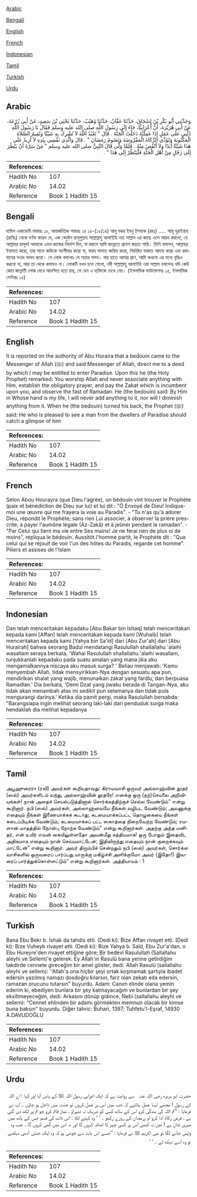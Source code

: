 [Arabic](#arabic)

[Bengali](#bengali)

[English](#english)

[French](#french)

[Indonesian](#indonesian)

[Tamil](#tamil)

[Turkish](#turkish)

[Urdu](#urdu)

## Arabic


<div dir="rtl" lang="ar" style={{fontSize:'larger',backgroundColor:'#f8f9fa',padding:20}}>
وَحَدَّثَنِي أَبُو بَكْرِ بْنُ إِسْحَاقَ، حَدَّثَنَا عَفَّانُ، حَدَّثَنَا وُهَيْبٌ، حَدَّثَنَا يَحْيَى بْنُ سَعِيدٍ، عَنْ أَبِي زُرْعَةَ، عَنْ أَبِي هُرَيْرَةَ، أَنَّ أَعْرَابِيًّا، جَاءَ إِلَى رَسُولِ اللَّهِ صلى الله عليه وسلم فَقَالَ يَا رَسُولَ اللَّهِ دُلَّنِي عَلَى عَمَلٍ إِذَا عَمِلْتُهُ دَخَلْتُ الْجَنَّةَ ‏.‏ قَالَ ‏"‏ تَعْبُدُ اللَّهَ لاَ تُشْرِكُ بِهِ شَيْئًا وَتُقِيمُ الصَّلاَةَ الْمَكْتُوبَةَ وَتُؤَدِّي الزَّكَاةَ الْمَفْرُوضَةَ وَتَصُومُ رَمَضَانَ ‏"‏ ‏.‏ قَالَ وَالَّذِي نَفْسِي بِيَدِهِ لاَ أَزِيدُ عَلَى هَذَا شَيْئًا أَبَدًا وَلاَ أَنْقُصُ مِنْهُ ‏.‏ فَلَمَّا وَلَّى قَالَ النَّبِيُّ صلى الله عليه وسلم ‏"‏ مَنْ سَرَّهُ أَنْ يَنْظُرَ إِلَى رَجُلٍ مِنْ أَهْلِ الْجَنَّةِ فَلْيَنْظُرْ إِلَى هَذَا ‏"‏ ‏.‏
</div>
<div style={{backgroundColor:'#f8f9fa',padding:20, marginBottom: 10}}><table> <thead> <tr> <th>References:</th> <th></th> </tr> </thead> <tbody><tr><td>Hadith No</td><td>107</td></tr><tr><td>Arabic No</td><td>14.02</td></tr><tr><td>Reference</td><td>Book 1 Hadith 15</td></tr></tbody></table></div>

## Bengali


<div dir="ltr" lang="bn" style={{fontSize:'larger',backgroundColor:'#f8f9fa',padding:20}}>
হাদিস একাডেমি নাম্বারঃ ১৫, আন্তর্জাতিক নাম্বারঃ ১৪ ১৫-(১৫/১৪) আবূ বকর ইবনু ইসহাক (রহঃ) ..... আবূ হুরাইরাহ (রাযিঃ) থেকে বর্ণনা করেন যে, এক বেদুঈন রাসূলুল্লাহ সাল্লাল্লাহু আলাইহি ওয়া সাল্লাম এর কাছে এসে আরয করলো, হে আল্লাহর রাসূল! আমাকে এমন কাজের নির্দেশ দিন, যা করলে আমি জান্নাতে প্রবেশ করতে পারি। তিনি বললেন, আল্লাহর ইবাদাত করো, তার সাথে কাউকে অংশীদার করো না, ফরয সালাত কায়িম করো, নির্ধারিত যাকাত আদায় করো এবং রমাযানের সওম পালন করো। সে লোক বললোঃ সে সত্তার শপথ। যার হাতে আমার প্রাণ, আমি কখনো এর মধ্যে বৃদ্ধিও করবো না, আর তা থেকে কমাবও না। লোকটি যখন চলে গেলো, নবী সাল্লাল্লাহু আলাইহি ওয়া সাল্লাম বললেনঃ যদি কেউ কোন জান্নাতী লোক দেখে আনন্দিত হতে চায়, সে যেন এ ব্যক্তিকে দেখে নেয়। (ইসলামিক ফাউন্ডেশনঃ ১৫, ইসলামিক সেন্টারঃ ১৫)
</div>
<div style={{backgroundColor:'#f8f9fa',padding:20, marginBottom: 10}}><table> <thead> <tr> <th>References:</th> <th></th> </tr> </thead> <tbody><tr><td>Hadith No</td><td>107</td></tr><tr><td>Arabic No</td><td>14.02</td></tr><tr><td>Reference</td><td>Book 1 Hadith 15</td></tr></tbody></table></div>

## English


<div dir="ltr" lang="en" style={{fontSize:'larger',backgroundColor:'#f8f9fa',padding:20}}>
It is reported on the authority of Abu Huraira that a bedouin came to the Messenger of Allah (ﷺ) and said:Messenger of Allah, direct me to a deed by which I may be entitled to enter Paradise. Upon this he (the Holy Prophet) remarked: You worship Allah and never associate anything with Him, establish the obligatory prayer, and pay the Zakat which is incumbent upon you, and observe the fast of Ramadan. He (the bedouin) said: By Him in Whose hand is my life, I will never add anything to it, nor will I diminish anything from it. When he (the bedouin) turned his back, the Prophet (ﷺ) said: He who is pleased to see a man from the dwellers of Paradise should catch a glimpse of him
</div>
<div style={{backgroundColor:'#f8f9fa',padding:20, marginBottom: 10}}><table> <thead> <tr> <th>References:</th> <th></th> </tr> </thead> <tbody><tr><td>Hadith No</td><td>107</td></tr><tr><td>Arabic No</td><td>14.02</td></tr><tr><td>Reference</td><td>Book 1 Hadith 15</td></tr></tbody></table></div>

## French


<div dir="ltr" lang="fr" style={{fontSize:'larger',backgroundColor:'#f8f9fa',padding:20}}>
Selon Abou Hourayra (que Dieu l'agrée), un bédouin vint trouver le Prophète (paix et bénédiction de Dieu sur lui) et lui dit : "Ô Envoyé de Dieu! Indique-moi une œuvre qui me frayera la voie au Paradis". - "Tu n'as qu'à adorer Dieu, répondit le Prophète; sans rien Lui associer, à observer la prière prescrite; à payer l'aumône légale (Az-Zakâ) et à jeûner pendant le ramadan". - "Par Celui qui tient ma vie entre Ses mains! Je ne ferai rien de plus ni de moins", répliqua le bédouin. Aussitôt l'homme partit, le Prophète dit : "Que celui qui se réjouit de voir l'un des hôtes du Paradis, regarde cet homme". Piliers et assises de l'Islam
</div>
<div style={{backgroundColor:'#f8f9fa',padding:20, marginBottom: 10}}><table> <thead> <tr> <th>References:</th> <th></th> </tr> </thead> <tbody><tr><td>Hadith No</td><td>107</td></tr><tr><td>Arabic No</td><td>14.02</td></tr><tr><td>Reference</td><td>Book 1 Hadith 15</td></tr></tbody></table></div>

## Indonesian


<div dir="ltr" lang="id" style={{fontSize:'larger',backgroundColor:'#f8f9fa',padding:20}}>
Dan telah menceritakan kepadaku [Abu Bakar bin Ishaq] telah menceritakan kepada kami [Affan] telah menceritakan kepada kami [Wuhaib] telah menceritakan kepada kami [Yahya bin Sa'id] dari [Abu Zur'ah] dari [Abu Hurairah] bahwa seorang Badui mendatangi Rasulullah shallallahu 'alaihi wasallam seraya berkata, 'Wahai Rasulullah shallallahu 'alaihi wasallam, tunjukkanlah kepadaku pada suatu amalan yang mana jika aku mengamalkannya niscaya aku masuk surga? ' Beliau menjawab: 'Kamu menyembah Allah, tidak mensyirikkan-Nya dengan sesuatu apa pun, mendirikan shalat yang wajib, menunaikan zakat yang fardlu, dan berpuasa Ramadlan.' Dia berkata, 'Demi Dzat yang jiwaku berada di Tangan-Nya, aku tidak akan menambah atas ini sedikit pun selamanya dan tidak pula mengurangi darinya.' Ketika dia pamit pergi, maka Rasulullah bersabda: "Barangsiapa ingin melihat seorang laki-laki dari penduduk surga maka hendaklah dia melihat kepadanya
</div>
<div style={{backgroundColor:'#f8f9fa',padding:20, marginBottom: 10}}><table> <thead> <tr> <th>References:</th> <th></th> </tr> </thead> <tbody><tr><td>Hadith No</td><td>107</td></tr><tr><td>Arabic No</td><td>14.02</td></tr><tr><td>Reference</td><td>Book 1 Hadith 15</td></tr></tbody></table></div>

## Tamil


<div dir="ltr" lang="ta" style={{fontSize:'larger',backgroundColor:'#f8f9fa',padding:20}}>
அபூஹுரைரா (ரலி) அவர்கள் கூறியதாவது: கிராமவாசி ஒருவர் அல்லாஹ்வின் தூதர் (ஸல்) அவர்களிடம் வந்து, அல்லாஹ்வின் தூதரே! எனக்கு ஒரு (நற்)செயலை அறிவியுங்கள்! நான் அதைச் செயல்படுத்தினால் சொர்க்கத்திற்குச் செல்ல வேண்டும்" என்று கூறினார். நபி (ஸல்) அவர்கள், அல்லாஹ்வையே நீங்கள் வழிபட வேண்டும்; அவனுக்கு எதையும் நீங்கள் இணையாக்கக் கூடாது; கடமையாக்கப்பட்ட தொழுகையை நீங்கள் கடைப்பிடிக்க வேண்டும்; கடமையாக்கப் பட்ட ஸகாத்தை நிறைவேற்ற வேண்டும்; ரமளான் மாதத்தில் நோன்பு நோற்க வேண்டும்" என்று கூறினார்கள். அதற்கு அந்த மனிதர், என் உயிர் எவன் கையிலுள்ளதோ அவன்மீது சத்தியமாக! ஒரு போதும் இதைவிட அதிகமாக எதையும் நான் செய்யமாட்டேன்; இதிலிருந்து எதையும் நான் குறைக்கவும் மாட்டேன்" என்று கூறினார். அவர் திரும்பிச் சென்றதும் நபி (ஸல்) அவர்கள், சொர்க்கவாசிகளில் ஒருவரைப் பார்ப்பது யாருக்கு மகிழ்ச்சி அளிக்குமோ அவர் (இதோ!) இவரைப் பார்த்துக்கொள்ளட்டும்" என்று கூறினார்கள். அத்தியாயம் : 1
</div>
<div style={{backgroundColor:'#f8f9fa',padding:20, marginBottom: 10}}><table> <thead> <tr> <th>References:</th> <th></th> </tr> </thead> <tbody><tr><td>Hadith No</td><td>107</td></tr><tr><td>Arabic No</td><td>14.02</td></tr><tr><td>Reference</td><td>Book 1 Hadith 15</td></tr></tbody></table></div>

## Turkish


<div dir="ltr" lang="tr" style={{fontSize:'larger',backgroundColor:'#f8f9fa',padding:20}}>
Bana Ebu Bekr b. İshak da tahdis etti. (Dedi ki): Bize Affan rivayet etti. (Dedi ki): Bize Vuheyb rivayet etti. (Dedi ki): Bize Yahya b. Saîd, Ebu Zur'a'dan, o Ebu Hureyre'den rivayet ettiğine göre; Bir bedevi Rasulullah (Sallallahu aleyhi ve Sellem)'e gelerek: Ey Allah'ın Rasulü bana yerine getirdiğim takdirde cennete gireceğim bir amel göster, dedi. Allah Rasulü (sallallahu aleyhi ve sellem): ''Allah'a ona hiçbir şeyi ortak koşmamak şartıyla ibadet edersin yazılmış namazı dosdoğru kılarsın, farz olan zekatı eda edersin, ramazan orucunu tutarsın" buyurdu. Adam: Canım elinde olana yemin ederim ki, ebediyen bunlara bir şey katmayacağım ve bunlardan bir şey eksiltmeyeceğim, dedi. Arkasını dönüp gidince, Nebi (sallallahu aleyhi ve sellem): "Cennet ehlinden bir adamı görmekten memnun olacak bir kimse buna baksın" buyurdu. Diğer tahric: Buhari, 1397; Tuhfetu'l-Eşraf, 14930 A.DAVUDOĞLU
</div>
<div style={{backgroundColor:'#f8f9fa',padding:20, marginBottom: 10}}><table> <thead> <tr> <th>References:</th> <th></th> </tr> </thead> <tbody><tr><td>Hadith No</td><td>107</td></tr><tr><td>Arabic No</td><td>14.02</td></tr><tr><td>Reference</td><td>Book 1 Hadith 15</td></tr></tbody></table></div>

## Urdu


<div dir="rtl" lang="ur" style={{fontSize:'larger',backgroundColor:'#f8f9fa',padding:20}}>
حضرت ابو ہریرہ ‌رضی ‌اللہ ‌عنہ ‌ ‌ سے روایت ہے کہ ایک اعرابی رسول اللہ ﷺ کے پاس آیا اور کہا : اے اللہ کے رسول ! مجھے ایسا عمل بتائیے کہ جب میں اس پر عمل کروں تو جنت میں داخل ہو جاؤں ۔ آپ نے فرمایا : ’’تم اللہ کی بندگی کرو اس کے ساتھ کسی کو شریک نہ ٹھہراؤ ، نماز قائم کرو جو تم پر لکھ دی گئی ہے ، فرض زکاۃ ادا کرو او ررمضان کے روزے رکھو ۔ ‘ ‘ وہ کہنے لکا : اس ذات کی قسم جس کے ہاتھ میں میری جان ہے ! میں نہ کبھی اس پر کسی چیز کا اضافہ کروں گا اور نہ اس میں گمی کروں گا ۔ جب وہ واپس جانے لگا تو نبی اکریم ﷺ نے فرمایا : ’’جسے اس بات سے خوشی ہو کہ وہ ایک جنتی آدمی دیکھے تو وہ اسے دیکھ لے ۔ ‘ ‘
</div>
<div style={{backgroundColor:'#f8f9fa',padding:20, marginBottom: 10}}><table> <thead> <tr> <th>References:</th> <th></th> </tr> </thead> <tbody><tr><td>Hadith No</td><td>107</td></tr><tr><td>Arabic No</td><td>14.02</td></tr><tr><td>Reference</td><td>Book 1 Hadith 15</td></tr></tbody></table></div>